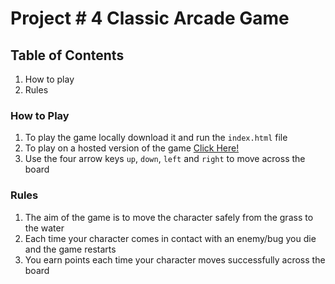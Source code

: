 # Project # 4 Classic Arcade Game 

## Table of Contents

1. How to play
2. Rules

### How to Play 
1. To play the game locally download it and run the `index.html` file
2. To play on a hosted version of the game [Click Here!](https://cazabelle.github.io/Udacity-FEND-Project-4-Arcade-Game/.)
3. Use the four arrow keys `up`, `down`, `left` and `right` to move across the board

### Rules
1. The aim of the game is to move the character safely from the grass to the water 
2. Each time your character comes in contact with an enemy/bug you die and the game restarts
3. You earn points each time your character moves successfully across the board
 
